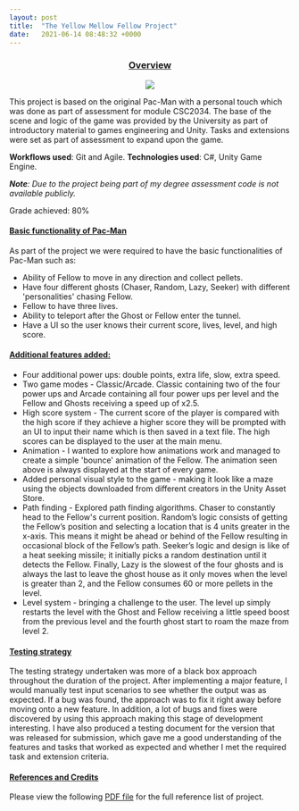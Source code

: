 ```yaml
---
layout: post
title:  "The Yellow Mellow Fellow Project"
date:   2021-06-14 08:48:32 +0000
---
```

### <center><u>Overview</u></center>
<center><IMG SRC="{{ site.baseurl }}/assets/Pacman.gif"></center>

This project is based on the original Pac-Man with a personal touch which was done as part of assessment for module CSC2034.
The base of the scene and logic of the game was provided by the University as part of introductory material to games engineering and Unity.
Tasks and extensions were set as part of assessment to expand upon the game. 

**Workflows used**: Git and Agile. **Technologies used**: C#, Unity Game Engine.

***Note**: Due to the project being part of my degree assessment code is not available publicly.*

Grade achieved: 80%

#### <u>Basic functionality of Pac-Man</u>
As part of the project we were required to have the basic functionalities of Pac-Man such as:
- Ability of Fellow to move in any direction and collect pellets.
- Have four different ghosts (Chaser, Random, Lazy, Seeker) with different 'personalities' chasing Fellow.
- Fellow to have three lives.
- Ability to teleport after the Ghost or Fellow enter the tunnel.
- Have a UI so the user knows their current score, lives, level, and high score.

#### <u>Additional features added:</u>
- Four additional power ups: double points, extra life, slow, extra speed.
- Two game modes - Classic/Arcade. Classic containing two of the four power ups and Arcade containing all four power ups per level and the Fellow and Ghosts receiving a speed up of x2.5.
- High score system - The current score of the player is compared with the high score if they achieve a higher score they will be prompted with an UI to input their name which is then saved in a text file. The high scores can be displayed to the user at the main menu.
- Animation - I wanted to explore how animations work and managed to create a simple 'bounce' animation of the Fellow. The animation seen above is always displayed at the start of every game.
- Added personal visual style to the game - making it look like a maze using the objects downloaded from different creators in the Unity Asset Store.
- Path finding - Explored path finding algorithms. Chaser to constantly head to the Fellow's current position. Random’s logic consists of getting the Fellow’s position and selecting a location that is 4 units greater in the x-axis. This means it might be ahead or behind of the Fellow resulting in occasional block of the Fellow’s path. Seeker’s logic and design is like of a heat seeking missile; it initially picks a random destination until it detects the Fellow. Finally, Lazy is the slowest of the four ghosts and is always the last to leave the ghost house as it only moves when the level is greater than 2, and the Fellow consumes 60 or more pellets in the level.
- Level system - bringing a challenge to the user. The level up simply restarts the level with the Ghost and Fellow receiving a little speed boost from the previous level and the fourth ghost start to roam the maze from level 2.


#### <u>Testing strategy</u>
The testing strategy undertaken was more of a black box approach throughout the duration of the project. After implementing a major feature, I would manually test input scenarios to see whether the output was as expected. If a bug was found, the approach was to fix it right away before moving onto a new feature. In addition, a lot of bugs and fixes were discovered by using this approach making this stage of development interesting. I have also produced a testing document for the version that was released for submission, which gave me a good understanding of the features and tasks that worked as expected and whether I met the required task and extension criteria.

#### <u>References and Credits</u> 
Please view the following <a href="/assets/References.pdf" target="_blank">PDF file</a> for the full reference list of project.